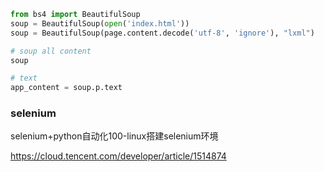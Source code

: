 

```python
from bs4 import BeautifulSoup
soup = BeautifulSoup(open('index.html'))
soup = BeautifulSoup(page.content.decode('utf-8', 'ignore'), "lxml")

# soup all content 
soup

# text 
app_content = soup.p.text
```



### selenium

selenium+python自动化100-linux搭建selenium环境

https://cloud.tencent.com/developer/article/1514874